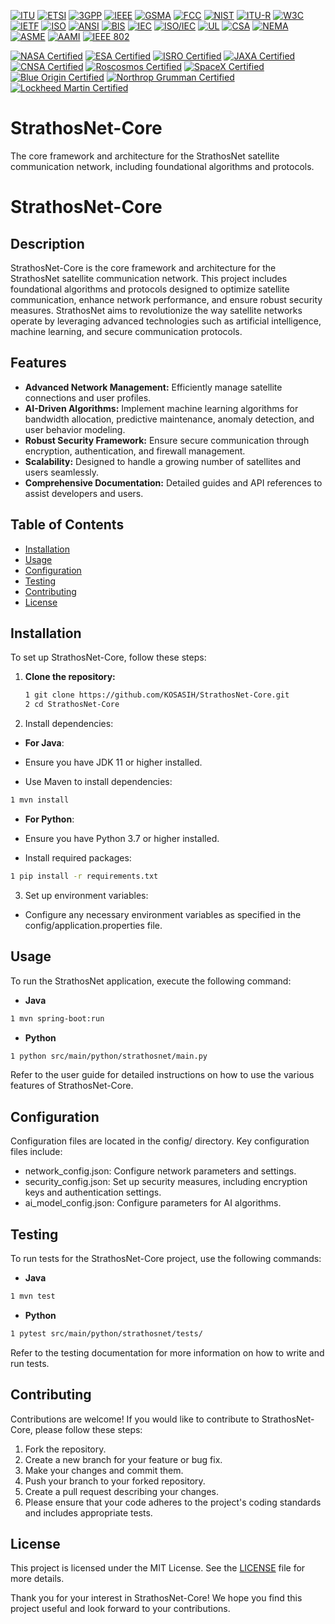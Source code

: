 [![ITU](https://img.shields.io/badge/ITU%20Certified-International%20Telecommunication%20Union-blue?style=for-the-badge)](https://www.itu.int/en/ITU-T/Pages/default.aspx)
[![ETSI](https://img.shields.io/badge/ETSI%20Certified-European%20Telecommunications%20Standards%20Institute-orange?style=for-the-badge)](https://www.etsi.org/)
[![3GPP](https://img.shields.io/badge/3GPP%20Certified-3rd%20Generation%20Partnership%20Project-red?style=for-the-badge)](https://www.3gpp.org/)
[![IEEE](https://img.shields.io/badge/IEEE%20Certified-Institute%20of%20Electrical%20and%20Electronics%20Engineers-blue?style=for-the-badge)](https://www.ieee.org/)
[![GSMA](https://img.shields.io/badge/GSMA%20Certified-GSM%20Association-purple?style=for-the-badge)](https://www.gsma.com/)
[![FCC](https://img.shields.io/badge/FCC%20Certified-Federal%20Communications%20Commission-green?style=for-the-badge)](https://www.fcc.gov/)
[![NIST](https://img.shields.io/badge/NIST%20Certified-National%20Institute%20of%20Standards%20and%20Technology-yellow?style=for-the-badge)](https://www.nist.gov/)
[![ITU-R](https://img.shields.io/badge/ITU--R%20Certified-ITU%20Radiocommunication%20Sector-lightblue?style=for-the-badge)](https://www.itu.int/en/ITU-R/Pages/default.aspx)
[![W3C](https://img.shields.io/badge/W3C%20Certified-World%20Wide%20Web%20Consortium-blue?style=for-the-badge)](https://www.w3.org/)
[![IETF](https://img.shields.io/badge/IETF%20Certified-Internet%20Engineering%20Task%20Force-orange?style=for-the-badge)](https://www.ietf.org/)
[![ISO](https://img.shields.io/badge/ISO%20Certified-International%20Organization%20for%20Standardization-red?style=for-the-badge)](https://www.iso.org/)
[![ANSI](https://img.shields.io/badge/ANSI%20Certified-American%20National%20Standards%20Institute-blue?style=for-the-badge)](https://www.ansi.org/)
[![BIS](https://img.shields.io/badge/BIS%20Certified-Bureau%20of%20Indian%20Standards-orange?style=for-the-badge)](https://www.bis.gov.in/)
[![IEC](https://img.shields.io/badge/IEC%20Certified-International%20Electrotechnical%20Commission-red?style=for-the-badge)](https://www.iec.ch/)
[![ISO/IEC](https://img.shields.io/badge/ISO/IEC%20Certified-International%20Organization%20for%20Standardization%20and%20IEC-lightgreen?style=for-the-badge)](https://www.iso.org/isoiec.html)
[![UL](https://img.shields.io/badge/UL%20Certified-Underwriters%20Laboratories-purple?style=for-the-badge)](https://www.ul.com/)
[![CSA](https://img.shields.io/badge/CSA%20Certified-Canadian%20Standards%20Association-yellow?style=for-the-badge)](https://www.csagroup.org/)
[![NEMA](https://img.shields.io/badge/NEMA%20Certified-National%20Electrical%20Manufacturers%20Association-green?style=for-the-badge)](https://www.nema.org/)
[![ASME](https://img.shields.io/badge/ASME%20Certified-American%20Society%20of%20Mechanical%20Engineers-lightblue?style=for-the-badge)](https://www.asme.org/)
[![AAMI](https://img.shields.io/badge/AAMI%20Certified-Association%20for%20the%20Advancement%20of%20Medical%20Instrumentation-orange?style=for-the-badge)](https://www.aami.org/)
[![IEEE 802](https://img.shields.io/badge/IEEE%20802%20Certified-IEEE%20Standards%20for%20Local%20Area%20Networks-red?style=for-the-badge)](https://standards.ieee.org/standard/802_1-2020.html)

[![NASA Certified](https://img.shields.io/badge/NASA%20Certified-National%20Aeronautics%20and%20Space%20Administration-blue?style=for-the-badge )](https://www.nasa.gov/)
[![ESA Certified](https://img.shields.io/badge/ESA%20Certified-European%20Space%20Agency-orange?style=for-the-badge)](https://www.esa.int/)
[![ISRO Certified](https://img.shields.io/badge/ISRO%20Certified-Indian%20Space%20Research%20Organisation-red?style=for-the-badge)](https://www.isro.gov.in/)
[![JAXA Certified](https://img.shields.io/badge/JAXA%20Certified-Japan%20Aerospace%20Exploration%20Agency-lightgreen?style=for-the-badge)](https://www.jaxa.jp/)
[![CNSA Certified](https://img.shields.io/badge/CNSA%20Certified-China%20National%20Space%20Administration-purple?style=for-the-badge)](http://www.cnsa.gov.cn/)
[![Roscosmos Certified](https://img.shields.io/badge/Roscosmos%20Certified-Russian%20Federal%20Space%20Agency-yellow?style=for-the-badge)](https://www.roscosmos.ru/)
[![SpaceX Certified](https://img.shields.io/badge/SpaceX%20Certified-SpaceX-green?style=for-the-badge)](https://www.spacex.com/)
[![Blue Origin Certified](https://img.shields.io/badge/Blue%20Origin%20Certified-Blue%20Origin-lightblue?style=for-the-badge)](https://www.blueorigin.com/)
[![Northrop Grumman Certified](https://img.shields.io/badge/Northrop%20Grumman%20Certified-Northrop%20Grumman-orange?style=for-the-badge)](https://www.northropgrumman.com/)
[![Lockheed Martin Certified](https://img.shields.io/badge/Lockheed%20Martin%20Certified-Lockheed%20Martin-red?style=for-the-badge)](https://www.lockheedmartin.com/)

# StrathosNet-Core
The core framework and architecture for the StrathosNet satellite communication network, including foundational algorithms and protocols.

# StrathosNet-Core

## Description
StrathosNet-Core is the core framework and architecture for the StrathosNet satellite communication network. This project includes foundational algorithms and protocols designed to optimize satellite communication, enhance network performance, and ensure robust security measures. StrathosNet aims to revolutionize the way satellite networks operate by leveraging advanced technologies such as artificial intelligence, machine learning, and secure communication protocols.

## Features
- **Advanced Network Management:** Efficiently manage satellite connections and user profiles.
- **AI-Driven Algorithms:** Implement machine learning algorithms for bandwidth allocation, predictive maintenance, anomaly detection, and user behavior modeling.
- **Robust Security Framework:** Ensure secure communication through encryption, authentication, and firewall management.
- **Scalability:** Designed to handle a growing number of satellites and users seamlessly.
- **Comprehensive Documentation:** Detailed guides and API references to assist developers and users.

## Table of Contents
- [Installation](#installation)
- [Usage](#usage)
- [Configuration](#configuration)
- [Testing](#testing)
- [Contributing](#contributing)
- [License](#license)

## Installation
To set up StrathosNet-Core, follow these steps:

1. **Clone the repository:**
   ```bash
   1 git clone https://github.com/KOSASIH/StrathosNet-Core.git
   2 cd StrathosNet-Core
   ```

2. Install dependencies:

- **For Java**:

- Ensure you have JDK 11 or higher installed.
- Use Maven to install dependencies:
```bash
1 mvn install
```

- **For Python**:

- Ensure you have Python 3.7 or higher installed.
- Install required packages:
```bash
1 pip install -r requirements.txt
```

3. Set up environment variables:

- Configure any necessary environment variables as specified in the config/application.properties file.

## Usage
To run the StrathosNet application, execute the following command:

- **Java**
```bash
1 mvn spring-boot:run
```

- **Python**
```bash
1 python src/main/python/strathosnet/main.py
```

Refer to the user guide for detailed instructions on how to use the various features of StrathosNet-Core.

## Configuration
Configuration files are located in the config/ directory. Key configuration files include:

- network_config.json: Configure network parameters and settings.
- security_config.json: Set up security measures, including encryption keys and authentication settings.
- ai_model_config.json: Configure parameters for AI algorithms.

## Testing
To run tests for the StrathosNet-Core project, use the following commands:

- **Java**
```bash
1 mvn test
```

- **Python**
```bash
1 pytest src/main/python/strathosnet/tests/
```
Refer to the testing documentation for more information on how to write and run tests.

## Contributing
Contributions are welcome! If you would like to contribute to StrathosNet-Core, please follow these steps:

1. Fork the repository.
2. Create a new branch for your feature or bug fix.
3. Make your changes and commit them.
4. Push your branch to your forked repository.
5. Create a pull request describing your changes.
6. Please ensure that your code adheres to the project's coding standards and includes appropriate tests.

## License
This project is licensed under the MIT License. See the [LICENSE](LICENSE) file for more details.

Thank you for your interest in StrathosNet-Core! We hope you find this project useful and look forward to your contributions.
